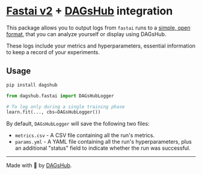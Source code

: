 # [Fastai v2](https://github.com/fastai/fastai) + [DAGsHub](https://dagshub.com) integration

This package allows you to output logs from `fastai` runs to a [simple, open format](https://dagshub.com/docs/reference/open_data_science_formats/), that you can analyze yourself or display using DAGsHub.

These logs include your metrics and hyperparameters, essential information to keep a record of your experiments.

## Usage
```bash
pip install dagshub
```
```python
from dagshub.fastai import DAGsHubLogger

# To log only during a single training phase
learn.fit(..., cbs=DAGsHubLogger())
```

By default, `DAGsHubLogger` will save the following two files:
* `metrics.csv` - A CSV file containing all the run's metrics.
* `params.yml` - A YAML file containing all the run's hyperparameters, plus an additional "status" field to
    indicate whether the run was successful.

---

Made with 🐶 by [DAGsHub](https://dagshub.com/).
